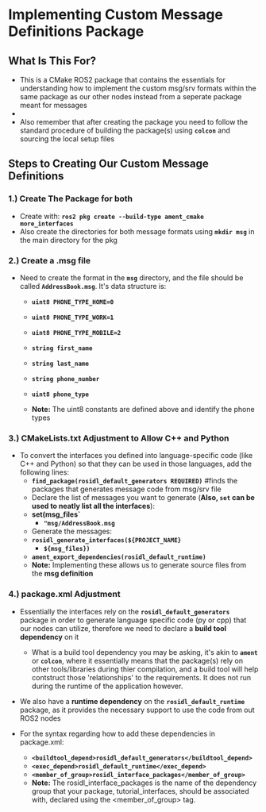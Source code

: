 
# **Implementing Custom Message Definitions Package**

## What Is This For?

- This is a CMake ROS2 package that contains the essentials for understanding how to implement the custom msg/srv formats within the same package as our other nodes instead from a seperate package meant for messages
- 
- Also remember that after creating the package you need to follow the standard procedure of building the package(s) using **`colcon`** and sourcing the local setup files

## Steps to Creating Our Custom Message Definitions

### **1.) Create The Package for both**
- Create with: **`ros2 pkg create --build-type ament_cmake more_interfaces`**
- Also create the directories for both message formats using **`mkdir msg`** in the main directory for the pkg

### **2.) Create a .msg file**
  - Need to create the format in the **`msg`** directory, and the file should be called **`AddressBook.msg`**. It's data structure is:
    - **`uint8 PHONE_TYPE_HOME=0`**
    - **`uint8 PHONE_TYPE_WORK=1`**
    - **`uint8 PHONE_TYPE_MOBILE=2`**

    - **`string first_name`**
    - **`string last_name`**
    - **`string phone_number`**
    - **`uint8 phone_type`**
    - **Note:** The uint8 constants are defined above and identify the phone types
 

### **3.) CMakeLists.txt Adjustment to Allow C++ and Python**
- To convert the interfaces you defined into language-specific code (like C++ and Python) so that they can be used in those languages, add the following lines:
  - **`find_package(rosidl_default_generators REQUIRED)`** #finds the packages that generates message code from msg/srv file
  - Declare the list of messages you want to generate (**Also, **`set`** can be used to neatly list all the interfaces**):
  - **set(msg_files`**
    - **`"msg/AddressBook.msg`**
  - Generate the messages:
  - **`rosidl_generate_interfaces(${PROJECT_NAME}`**
    - **`${msg_files})`**
  - **`ament_export_dependencies(rosidl_default_runtime)`**
  - **Note:** Implementing these allows us to generate source files from the **msg definition**

### **4.) package.xml Adjustment**
- Essentially the interfaces rely on the **`rosidl_default_generators`** package in order to generate language specific code (py or cpp) that our nodes can utilize, therefore we need to declare a **build tool dependency** on it
  - What is a build tool dependency you may be asking, it's akin to **`ament`** or **`colcon`**, where it essentially means that the package(s) rely on other tools/libraries during thier compilation, and a build tool will help contstruct those 'relationships' to the requirements. It does not run during the runtime of the application however.

- We also have a **runtime dependency** on the **`rosidl_default_runtime`** package, as it provides the necessary support to use the code from out ROS2 nodes
- For the syntax regarding how to add these dependencies in package.xml:
  - **`<buildtool_depend>rosidl_default_generators</buildtool_depend>`**
  - **`<exec_depend>rosidl_default_runtime</exec_depend>`**
  - **`<member_of_group>rosidl_interface_packages</member_of_group>`**
  - **Note:** The rosidl_interface_packages is the name of the dependency group that your package, tutorial_interfaces, should be associated with, declared using the <member_of_group> tag.
  

